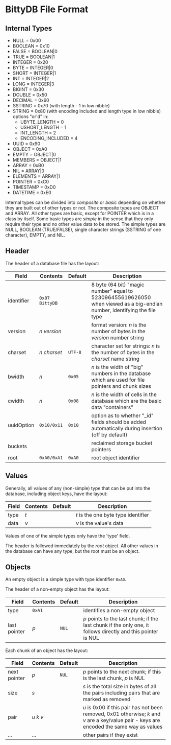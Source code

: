 BittyDB File Format
===================

Internal Types
--------------

- NULL = 0x00
- BOOLEAN = 0x10
- FALSE = BOOLEAN|0
- TRUE = BOOLEAN|1
- INTEGER = 0x20
- BYTE = INTEGER|0
- SHORT = INTEGER|1
- INT = INTEGER|2
- LONG = INTEGER|3
- BIGINT = 0x30
- DOUBLE = 0x50
- DECIMAL = 0x60
- SSTRING = 0x70 (with length - 1 in low nibble)
- STRING = 0x80 (with encoding included and length type in low nibble)
	options "or'd" in:
	- UBYTE_LENGTH = 0
	- USHORT_LENGTH = 1
	- INT_LENGTH = 2
	- ENCODING_INCLUDED = 4
- UUID = 0x90
- OBJECT = 0xA0
- EMPTY = OBJECT|0
- MEMBERS = OBJECT|1
- ARRAY = 0xB0
- NIL = ARRAY|0
- ELEMENTS = ARRAY|1
- POINTER = 0xC0
- TIMESTAMP = 0xD0
- DATETIME = 0xE0

Internal types can be divided into *composite* or *basic* depending on whether they are built out of other types or not.  The composite types are OBJECT and ARRAY.  All other types are basic, except for POINTER which is in a class by itself.  Some basic types are *simple* in the sense that they only require their type and no other value data to be stored.  The simple types are NULL, BOOLEAN (TRUE/FALSE), single character strings (SSTRING of one character), EMPTY, and NIL.

Header
------

The header of a database file has the layout:

Field        | Contents         | Default | Description
-----        | --------         | ------- | -----------
identifier   | `0x07 BittyDB`   |         | 8 byte (64 bit) "magic number" equal to 523096455619626050 when viewed as a big-endian number, identifying the file type
version      | *n* *version*    |         | format version: *n* is the number of bytes in the *version* number string
charset      | *n* *charset*    | `UTF-8` | character set for strings: *n* is the number of bytes in the *charset* name string
bwidth       | *n*              | `0x05`  | *n* is the width of "big" numbers in the database which are used for file pointers and chunk sizes
cwidth       | *n*              | `0x08`  | *n* is the width of cells in the database which are the basic data "containers"
uuidOption   | `0x10/0x11`      | `0x10`  | option as to whether "_id" fields should be added automatically during insertion (off by default)
buckets      |                  |         | reclaimed storage bucket pointers
root         | `0xA0/0xA1`      | `0xA0`  | root object identifier


Values
------

Generally, all values of any (non-simple) type that can be put into the database, including object keys, have the layout:

Field        | Contents         | Default | Description
-----        | --------         | ------- | -----------
type         | *t*              |         | *t* is the one byte type identifier
data         | *v*              |         | *v* is the value's data

Values of one of the simple types only have the 'type' field.

The header is followed immediately by the *root* object.  All other values in the database can have any type, but the root must be an object.

Objects
-------

An empty object is a simple type with type identifier `0xA0`.

The header of a non-empty object has the layout:

Field        | Contents         | Default | Description
-----        | --------         | ------- | -----------
type         | `0xA1`           |         | identifies a non-empty object
last pointer | *p*              | `NUL`   | *p* points to the last chunk; if the last chunk if the only one, it follows directly and this pointer is NUL

Each chunk of an object has the layout:

Field        | Contents         | Default | Description
-----        | --------         | ------- | -----------
next pointer | *p*              | `NUL`   | *p* points to the next chunk; if this is the last chunk, *p* is NUL
size         | *s*              |         | *s* is the total size in bytes of all the pairs including pairs that are marked as removed
pair         | *u* *k* *v*      |         | *u* is 0x00 if this pair has not been removed, 0x01 otherwise; *k* and *v* are a key/value pair - keys are encoded the same way as values
...          | ...              |         | other pairs if they exist

